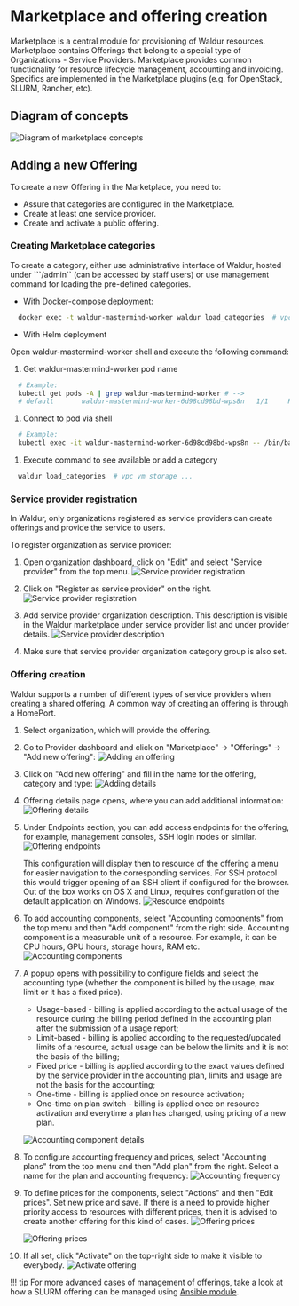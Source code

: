 # Marketplace and offering creation

Marketplace is a central module for provisioning of Waldur resources. Marketplace contains Offerings that
belong to a special type of Organizations - Service Providers. Marketplace provides common functionality
for resource lifecycle management, accounting and invoicing. Specifics are implemented in the Marketplace plugins
(e.g. for OpenStack, SLURM, Rancher, etc).

## Diagram of concepts

![Diagram of marketplace concepts](img/marketplace-structure.png)

## Adding a new Offering

To create a new Offering in the Marketplace, you need to:

- Assure that categories are configured in the Marketplace.
- Create at least one service provider.
- Create and activate a public offering.

### Creating Marketplace categories

To create a category, either use administrative interface of Waldur, hosted under ```/admin`` (can be accessed by staff users)
or use management command for loading the pre-defined categories.

- With Docker-compose deployment:

```bash
  docker exec -t waldur-mastermind-worker waldur load_categories  # vpc vm storage ...
```

- With Helm deployment

Open waldur-mastermind-worker shell and execute the following command:

1. Get waldur-mastermind-worker pod name

```bash
  # Example:
  kubectl get pods -A | grep waldur-mastermind-worker # -->
  # default       waldur-mastermind-worker-6d98cd98bd-wps8n   1/1     Running     0          9m9s
```

1. Connect to pod via shell

```bash
  # Example:
  kubectl exec -it waldur-mastermind-worker-6d98cd98bd-wps8n -- /bin/bash
```

1. Execute command to see available or add a category

```bash
  waldur load_categories  # vpc vm storage ...
```

### Service provider registration

In Waldur, only organizations registered as service providers can create offerings and provide the service to users.

To register organization as service provider:

1. Open organization dashboard, click on "Edit" and select "Service provider" from the top menu.
   ![Service provider registration](img/sp_reg.jpg)

2. Click on "Register as service provider" on the right.
   ![Service provider registration](img/sp_reg2.jpg)

3. Add service provider organization description. This description is visible in the Waldur marketplace under service provider list and under provider details.
   ![Service provider description](img/sp_descr.jpg)

4. Make sure that service provider organization category group is also set.

### Offering creation

Waldur supports a number of different types of service providers when creating a shared offering. A common way of
creating an offering is through a HomePort.

1. Select organization, which will provide the offering.

2. Go to Provider dashboard and click on "Marketplace" -> "Offerings" -> "Add new offering":
    ![Adding an offering](img/Add_offering1.jpg)

3. Click on "Add new offering" and fill in the name for the offering, category and type:
    ![Adding details](img/Add_offering2.jpg)

4. Offering details page opens, where you can add additional information:
    ![Offering details](img/Offering_edit.jpg)

5. Under Endpoints section, you can add access endpoints for the offering, for example, management consoles, SSH login nodes or similar.
    ![Offering endpoints](img/Offering_edit_endpoints.png)

    This configuration will display then to resource of the offering a menu for easier navigation to the corresponding services. For SSH protocol this would trigger
    opening of an SSH client if configured for the browser. Out of the box works on OS X and Linux, requires configuration of the default application on Windows.
    ![Resource endpoints](img/Resource_endpoints.png)

6. To add accounting components, select "Accounting components" from the top menu and then "Add component" from the right side. Accounting component is a measurable unit of a resource. For example, it can be CPU hours, GPU hours, storage hours, RAM etc.
    ![Accounting components](img/Accounting_components.jpg)

7. A popup opens with possibility to configure fields and select the accounting type (whether the component is billed by the usage, max limit or it has a fixed price).

    - Usage-based - billing is applied according to the actual usage of the resource during the billing period defined in the accounting plan after the submission of a usage report;
    - Limit-based - billing is applied according to the requested/updated limits of a resource, actual usage can be below the limits and it is not the basis of the billing;
    - Fixed price - billing is applied according to the exact values defined by the service provider in the accounting plan, limits and usage are not the basis for the accounting;
    - One-time - billing is applied once on resource activation;
    - One-time on plan switch - billing is applied once on resource activation and everytime a plan has changed, using pricing of a new plan.

    ![Accounting component details](img/Add_component.png)

8. To configure accounting frequency and prices, select "Accounting plans" from the top menu and then "Add plan" from the right. Select a name for the plan and accounting frequency:
    ![Accounting frequency](img/Accounting_plan.png)

9. To define prices for the components, select "Actions" and then "Edit prices". Set new price and save. If there is a need to provide higher priority access to resources with different prices, then it is advised to create another offering for this kind of cases.
    ![Offering prices](img/Offering_edit_prices1.png)

    ![Offering prices](img/Offering_edit_prices.png)

10. If all set, click "Activate" on the top-right side to make it visible to everybody.
    ![Activate offering](img/Offering_activation.png)

!!! tip
    For more advanced cases of management of offerings, take a look at how a SLURM offering can be managed using
    [Ansible module](https://github.com/waldur/ansible-waldur-module/blob/develop/waldur_batch_offering.py).
